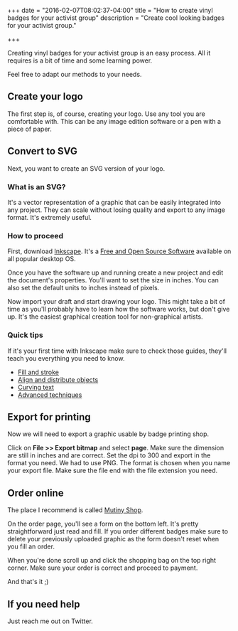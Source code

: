 +++
date = "2016-02-07T08:02:37-04:00"
title = "How to create vinyl badges for your activist group"
description = "Create cool looking badges for your activist group."

+++

Creating vinyl badges for your activist group is an easy process. All it requires is a bit of time and some learning power.

Feel free to adapt our methods to your needs.

## Create your logo

The first step is, of course, creating your logo. Use any tool you are comfortable with. This can be any image edition software or a pen with a piece of paper.

## Convert to SVG

Next, you want to create an SVG version of your logo.

### What is an SVG?

It's a vector representation of a graphic that can be easily integrated into any project. They can scale without losing quality and export to any image format. It's extremely useful.

### How to proceed

First, download [Inkscape](https://inkscape.org/en/download/). It's a [Free and Open Source Software](/what-is-free-software/) available on all popular desktop OS.

Once you have the software up and running create a new project and edit the document's properties. You'll want to set the size in inches. You can also set the default units to inches instead of pixels.

Now import your draft and start drawing your logo. This might take a bit of time as you'll probably have to learn how the software works, but don't give up. It's the easiest graphical creation tool for non-graphical artists.

### Quick tips

If it's your first time with Inkscape make sure to check those guides, they'll teach you everything you need to know.

* [Fill and stroke][ink-stroke]
* [Align and distribute objects][ink-align]
* [Curving text][ink-curve]
* [Advanced techniques][ink-advanced]

[ink-stroke]:http://www.wikihow.com/Use-the-Fill-and-Stroke-Functions-in-Inkscape
[ink-align]:http://design.tutsplus.com/tutorials/helpful-align-and-distribute-tips-when-using-inkscape--vector-21032
[ink-curve]:http://goinkscape.com/how-to-curve-text-in-inkscape/
[ink-advanced]:https://inkscape.org/en/doc/tutorials/advanced/tutorial-advanced.en.html

## Export for printing

Now we will need to export a graphic usable by badge printing shop.

Click on **File >> Export bitmap** and select **page**. Make sure the dimension are still in inches and are correct. Set the dpi to 300 and export in the format you need. We had to use PNG. The format is chosen when you name your export file. Make sure the file end with the file extension you need.

## Order online

The place I recommend is called [Mutiny Shop](http://www.mutinyshop.com/custom-artwork-and-logo-patches.html).

On the order page, you'll see a form on the bottom left. It's pretty straightforward just read and fill. If you order different badges make sure to delete your previously uploaded graphic as the form doesn't reset when you fill an order.

When you're done scroll up and click the shopping bag on the top right corner. Make sure your order is correct and proceed to payment.

And that's it ;)

## If you need help

Just reach me out on Twitter.
